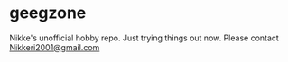 geegzone
========

Nikke&#39;s unofficial hobby repo.
Just trying things out now. Please contact Nikkeri2001@gmail.com
